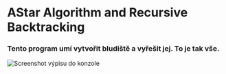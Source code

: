 # AStar Algorithm and Recursive Backtracking
### Tento program umí vytvořit bludiště a vyřešit jej. To je tak vše.

![Screenshot výpisu do konzole](https://media.discordapp.net/attachments/1076565079333548184/1089666830496444527/2023-03-26_23_38_26-Recursive_backtracking_and_A__Demo___Maze_generation__1243_ms___A___2035_ms.png?width=1248&height=676)
